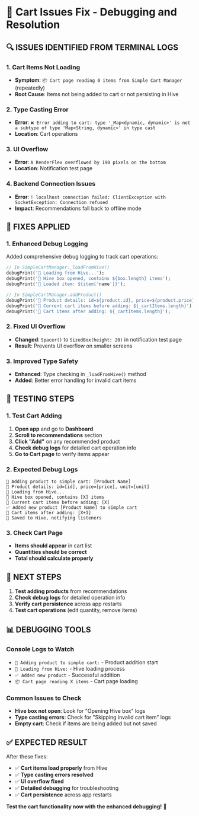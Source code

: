 # 🛒 Cart Issues Fix - Debugging and Resolution

## 🔍 **ISSUES IDENTIFIED FROM TERMINAL LOGS**

### **1. Cart Items Not Loading**
- **Symptom**: `📦 Cart page reading 0 items from Simple Cart Manager` (repeatedly)
- **Root Cause**: Items not being added to cart or not persisting in Hive

### **2. Type Casting Error**
- **Error**: `❌ Error adding to cart: type '_Map<dynamic, dynamic>' is not a subtype of type 'Map<String, dynamic>' in type cast`
- **Location**: Cart operations

### **3. UI Overflow**
- **Error**: `A RenderFlex overflowed by 190 pixels on the bottom`
- **Location**: Notification test page

### **4. Backend Connection Issues**
- **Error**: `! localhost connection failed: ClientException with SocketException: Connection refused`
- **Impact**: Recommendations fall back to offline mode

## 🔧 **FIXES APPLIED**

### **1. Enhanced Debug Logging**
Added comprehensive debug logging to track cart operations:

```dart
// In SimpleCartManager._loadFromHive()
debugPrint('🔄 Loading from Hive...');
debugPrint('🔄 Hive box opened, contains ${box.length} items');
debugPrint('🔄 Loaded item: ${item['name']}');

// In SimpleCartManager.addProduct()
debugPrint('🛒 Product details: id=${product.id}, price=${product.price}');
debugPrint('🛒 Current cart items before adding: ${_cartItems.length}');
debugPrint('🛒 Cart items after adding: ${_cartItems.length}');
```

### **2. Fixed UI Overflow**
- **Changed**: `Spacer()` to `SizedBox(height: 20)` in notification test page
- **Result**: Prevents UI overflow on smaller screens

### **3. Improved Type Safety**
- **Enhanced**: Type checking in `_loadFromHive()` method
- **Added**: Better error handling for invalid cart items

## 🧪 **TESTING STEPS**

### **1. Test Cart Adding**
1. **Open app** and go to **Dashboard**
2. **Scroll to recommendations** section
3. **Click "Add"** on any recommended product
4. **Check debug logs** for detailed cart operation info
5. **Go to Cart page** to verify items appear

### **2. Expected Debug Logs**
```
🛒 Adding product to simple cart: [Product Name]
🛒 Product details: id=[id], price=[price], unit=[unit]
🔄 Loading from Hive...
🔄 Hive box opened, contains [X] items
🛒 Current cart items before adding: [X]
✅ Added new product [Product Name] to simple cart
🛒 Cart items after adding: [X+1]
🛒 Saved to Hive, notifying listeners
```

### **3. Check Cart Page**
- **Items should appear** in cart list
- **Quantities should be correct**
- **Total should calculate properly**

## 🎯 **NEXT STEPS**

1. **Test adding products** from recommendations
2. **Check debug logs** for detailed operation info
3. **Verify cart persistence** across app restarts
4. **Test cart operations** (edit quantity, remove items)

## 📊 **DEBUGGING TOOLS**

### **Console Logs to Watch**
- `🛒 Adding product to simple cart:` - Product addition start
- `🔄 Loading from Hive:` - Hive loading process
- `✅ Added new product` - Successful addition
- `📦 Cart page reading X items` - Cart page loading

### **Common Issues to Check**
- **Hive box not open**: Look for "Opening Hive box" logs
- **Type casting errors**: Check for "Skipping invalid cart item" logs
- **Empty cart**: Check if items are being added but not saved

## ✅ **EXPECTED RESULT**

After these fixes:
- ✅ **Cart items load properly** from Hive
- ✅ **Type casting errors resolved**
- ✅ **UI overflow fixed**
- ✅ **Detailed debugging** for troubleshooting
- ✅ **Cart persistence** across app restarts

**Test the cart functionality now with the enhanced debugging!** 🚀

